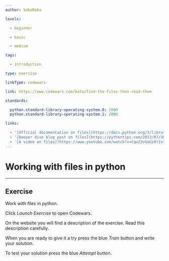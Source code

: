 ```yaml
---
author: SebaRaba

levels:

  - beginner

  - basic

  - medium

tags:

  - introduction  

type: exercise

linkType: codewars

link: https://www.codewars.com/kata/find-the-files-then-read-them

standards:

  python.standard-library-operating-system.0: 2000
  python.standard-library-operating-system.1: 2000

links:

  - '[Official documentation on files](https://docs.python.org/3/library/index.html){website}'
  - '[Deeper dive blog post on files](https://pythontips.com/2013/07/30/20-python-libraries-you-cant-live-without/){website}'
  - '[A video on files](https://www.youtube.com/watch?v=CqvZ3vGoGs0){video}'
---
```


# Working with files in python

---
## Exercise

Work with files in python.

Click *Launch Exercise* to open Codewars.

On the website you will find a description of the exercise. Read this description carefully. 

When you are ready to give it a try press the blue *Train* button and write your solution. 

To test your solution press the blue *Attempt* button.